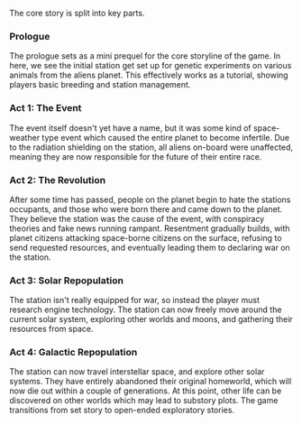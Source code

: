 The core story is split into key parts.

### Prologue
The prologue sets as a mini prequel for the core storyline of the game. In here, we see the initial station get set up for genetic experiments on various animals from the aliens planet. This effectively works as a tutorial, showing players basic breeding and station management.

### Act 1: The Event
The event itself doesn't yet have a name, but it was some kind of space-weather type event which caused the entire planet to become infertile. Due to the radiation shielding on the station, all aliens on-board were unaffected, meaning they are now responsible for the future of their entire race.

### Act 2: The Revolution
After some time has passed, people on the planet begin to hate the stations occupants, and those who were born there and came down to the planet. They believe the station was the cause of the event, with conspiracy theories and fake news running rampant. Resentment gradually builds, with planet citizens attacking space-borne citizens on the surface, refusing to send requested resources, and eventually leading them to declaring war on the station.

### Act 3: Solar Repopulation
The station isn't really equipped for war, so instead the player must research engine technology. The station can now freely move around the current solar system, exploring other worlds and moons, and gathering their resources from space.

### Act 4: Galactic Repopulation
The station can now travel interstellar space, and explore other solar systems. They have entirely abandoned their original homeworld, which will now die out within a couple of generations. At this point, other life can be discovered on other worlds which may lead to substory plots. The game transitions from set story to open-ended exploratory stories.